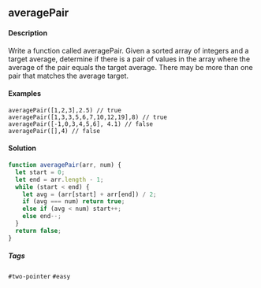 ## averagePair

#### Description

Write a function called averagePair. Given a sorted array of integers and a target average, determine if there is a pair of values in the array where the average of the pair equals the target average. There may be more than one pair that matches the average target.

#### Examples

`averagePair([1,2,3],2.5) // true` <br>
`averagePair([1,3,3,5,6,7,10,12,19],8) // true` <br>
`averagePair([-1,0,3,4,5,6], 4.1) // false` <br>
`averagePair([],4) // false` <br>

#### Solution

```js
function averagePair(arr, num) {
  let start = 0;
  let end = arr.length - 1;
  while (start < end) {
    let avg = (arr[start] + arr[end]) / 2;
    if (avg === num) return true;
    else if (avg < num) start++;
    else end--;
  }
  return false;
}
```

##### Tags

`#two-pointer` `#easy`
